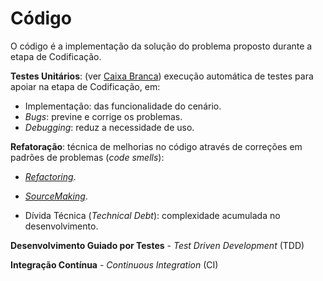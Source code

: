 # Código

O código é a implementação da solução do problema proposto durante a etapa de Codificação.

**Testes Unitários**: \(ver [Caixa Branca](/testes/caixa_branca.md)\) execução automática de testes para apoiar na etapa de Codificação, em:

* Implementação: das funcionalidade do cenário.
* _Bugs_: previne e corrige os problemas.
* _Debugging_: reduz a necessidade de uso.

**Refatoração**: técnica de melhorias no código através de correções em padrões de problemas \(_code smells_\):

* [_Refactoring_](http://refactoring.com).

* [_SourceMaking_](https://sourcemaking.com).

* Dívida Técnica \(_Technical Debt_\): complexidade acumulada no desenvolvimento.

**Desenvolvimento Guiado por Testes** - _Test Driven Development_ \(TDD\)

**Integração Contínua** - _Continuous Integration_ \(CI\)

